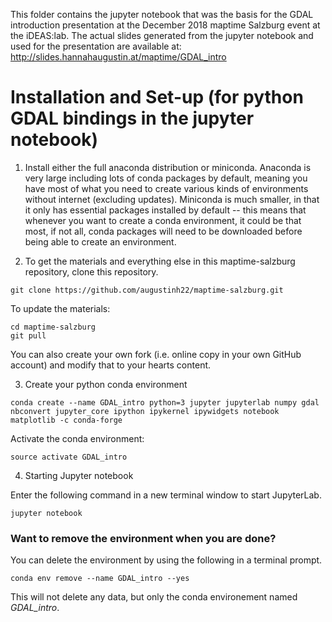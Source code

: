 This folder contains the jupyter notebook that was the basis for the GDAL introduction presentation at the December 2018 maptime Salzburg event at the iDEAS:lab. The actual slides generated from the jupyter notebook and used for the presentation are available at: http://slides.hannahaugustin.at/maptime/GDAL_intro


# Installation and Set-up (for python GDAL bindings in the jupyter notebook)


1. Install either the full anaconda distribution or miniconda. Anaconda is very large including lots of conda packages by default, meaning you have most of what you need to create various kinds of environments without internet (excluding updates). Miniconda is much smaller, in that it only has essential packages installed by default -- this means that whenever you want to create a conda environment, it could be that most, if not all, conda packages will need to be downloaded before being able to create an environment.

2. To get the materials and everything else in this maptime-salzburg repository, clone this repository.

  ```
  git clone https://github.com/augustinh22/maptime-salzburg.git
  ```

  To update the materials:

  ```
  cd maptime-salzburg
  git pull
  ```

  You can also create your own fork (i.e. online copy in your own GitHub account) and modify that to your hearts content.

3. Create your python conda environment

  ```
  conda create --name GDAL_intro python=3 jupyter jupyterlab numpy gdal nbconvert jupyter_core ipython ipykernel ipywidgets notebook matplotlib -c conda-forge
  ```

  Activate the conda environment:

  ```
  source activate GDAL_intro
  ```

4. Starting Jupyter notebook

  Enter the following command in a new terminal window to start JupyterLab.

  ```
  jupyter notebook
  ```

### Want to remove the environment when you are done?

You can delete the environment by using the following in a terminal prompt.

```
conda env remove --name GDAL_intro --yes
```

This will not delete any data, but only the conda environement named *GDAL_intro*.
